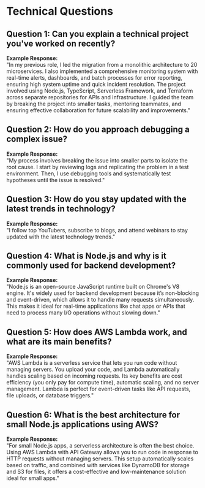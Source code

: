 # Technical Questions

## Question 1: Can you explain a technical project you've worked on recently?

**Example Response:**  
"In my previous role, I led the migration from a monolithic architecture to 20 microservices. I also implemented a comprehensive monitoring system with real-time alerts, dashboards, and batch processes for error reporting, ensuring high system uptime and quick incident resolution. The project involved using Node.js, TypeScript, Serverless Framework, and Terraform across separate repositories for APIs and infrastructure. I guided the team by breaking the project into smaller tasks, mentoring teammates, and ensuring effective collaboration for future scalability and improvements."

## Question 2: How do you approach debugging a complex issue?

**Example Response:**  
"My process involves breaking the issue into smaller parts to isolate the root cause. I start by reviewing logs and replicating the problem in a test environment. Then, I use debugging tools and systematically test hypotheses until the issue is resolved."

## Question 3: How do you stay updated with the latest trends in technology?

**Example Response:**  
"I follow top YouTubers, subscribe to blogs, and attend webinars to stay updated with the latest technology trends."

## Question 4: What is Node.js and why is it commonly used for backend development?

**Example Response:**  
"Node.js is an open-source JavaScript runtime built on Chrome's V8 engine. It's widely used for backend development because it’s non-blocking and event-driven, which allows it to handle many requests simultaneously. This makes it ideal for real-time applications like chat apps or APIs that need to process many I/O operations without slowing down."

## Question 5: How does AWS Lambda work, and what are its main benefits?

**Example Response:**  
"AWS Lambda is a serverless service that lets you run code without managing servers. You upload your code, and Lambda automatically handles scaling based on incoming requests. Its key benefits are cost efficiency (you only pay for compute time), automatic scaling, and no server management. Lambda is perfect for event-driven tasks like API requests, file uploads, or database triggers."

## Question 6: What is the best architecture for small Node.js applications using AWS?

**Example Response:**  
"For small Node.js apps, a serverless architecture is often the best choice. Using AWS Lambda with API Gateway allows you to run code in response to HTTP requests without managing servers. This setup automatically scales based on traffic, and combined with services like DynamoDB for storage and S3 for files, it offers a cost-effective and low-maintenance solution ideal for small apps."
